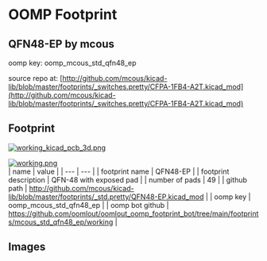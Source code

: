 # OOMP Footprint  
## QFN48-EP  by mcous  
  
oomp key: oomp_mcous_std_qfn48_ep  
  
source repo at: [http://github.com/mcous/kicad-lib/blob/master/footprints/_switches.pretty/CFPA-1FB4-A2T.kicad_mod](http://github.com/mcous/kicad-lib/blob/master/footprints/_switches.pretty/CFPA-1FB4-A2T.kicad_mod)  
## Footprint  
  
[![working_kicad_pcb_3d.png](working_kicad_pcb_3d_600.png)](working_kicad_pcb_3d.png)  
  
[![working.png](working_600.png)](working.png)  
| name | value | 
| --- | --- | 
| footprint name | QFN48-EP | 
| footprint description | QFN-48 with exposed pad | 
| number of pads | 49 | 
| github path | http://github.com/mcous/kicad-lib/blob/master/footprints/_std.pretty/QFN48-EP.kicad_mod | 
| oomp key | oomp_mcous_std_qfn48_ep | 
| oomp bot github | https://github.com/oomlout/oomlout_oomp_footprint_bot/tree/main/footprints/mcous_std_qfn48_ep/working | 
## Images  
